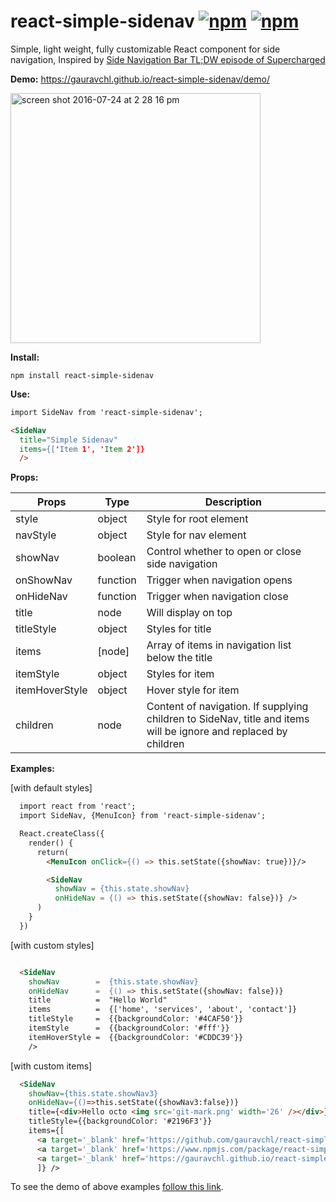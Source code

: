 # react-simple-sidenav [![npm](https://img.shields.io/npm/v/react-simple-sidenav.svg?maxAge=000)](https://www.npmjs.com/package/react-simple-sidenav) [![npm](https://img.shields.io/npm/dm/react-simple-sidenav.svg?maxAge=000)](https://www.npmjs.com/package/react-simple-sidenav)

Simple, light weight, fully customizable React component for side navigation, Inspired by [Side Navigation Bar TL;DW episode of Supercharged](https://youtu.be/Mhnj3PiPnZw)

**Demo:**  https://gauravchl.github.io/react-simple-sidenav/demo/

<img width="400" alt="screen shot 2016-07-24 at 2 28 16 pm" src="https://cloud.githubusercontent.com/assets/3471415/17082916/f53e196e-51ab-11e6-84bc-9fc36068c42e.png">



**Install:**
```
npm install react-simple-sidenav
```

**Use:**
```html
import SideNav from 'react-simple-sidenav';

<SideNav
  title="Simple Sidenav"
  items={['Item 1', 'Item 2']}
  />
```
**Props:**

Props | Type | Description
------|------ | -------------
style | object | Style for root element
navStyle | object | Style for nav element
showNav | boolean | Control whether to open or close side navigation
onShowNav | function | Trigger when navigation opens
onHideNav | function | Trigger when navigation close
title      | node | Will display on top
titleStyle | object | Styles for title
items      | [node] | Array of items in navigation list below the title
itemStyle  | object | Styles for item
itemHoverStyle | object | Hover style for item
children  | node | Content of navigation. If supplying children to SideNav, title and items will be ignore and replaced by children




**Examples:**

[with default styles]

```html
  import react from 'react';
  import SideNav, {MenuIcon} from 'react-simple-sidenav';

  React.createClass({
    render() {
      return(
        <MenuIcon onClick={() => this.setState({showNav: true})}/>

        <SideNav
          showNav = {this.state.showNav}
          onHideNav = {() => this.setState({showNav: false})} />
      )
    }
  })

```

[with custom styles]

```html

  <SideNav
    showNav        =  {this.state.showNav}
    onHideNav      =  {() => this.setState({showNav: false})}
    title          =  "Hello World"
    items          =  {['home', 'services', 'about', 'contact']}
    titleStyle     =  {{backgroundColor: '#4CAF50'}}
    itemStyle      =  {{backgroundColor: '#fff'}}
    itemHoverStyle =  {{backgroundColor: '#CDDC39'}}
    />

```

[with custom items]

```html
  <SideNav
    showNav={this.state.showNav3}
    onHideNav={()=>this.setState({showNav3:false})}
    title={<div>Hello octo <img src='git-mark.png' width='26' /></div>}
    titleStyle={{backgroundColor: '#2196F3'}}
    items={[
      <a target='_blank' href='https://github.com/gauravchl/react-simple-sidenav'>View Source on github</a>,
      <a target='_blank' href='https://www.npmjs.com/package/react-simple-sidenav'>Install via npm</a>,
      <a target='_blank' href='https://gauravchl.github.io/react-simple-sidenav/demo/'>demo</a>
      ]} />


```

To see the demo of above examples [follow this link](https://gauravchl.github.io/react-simple-sidenav/demo/).
